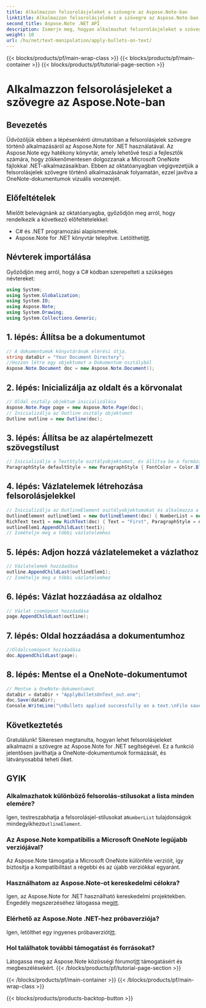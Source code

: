 ```yaml
---
title: Alkalmazzon felsorolásjeleket a szövegre az Aspose.Note-ban
linktitle: Alkalmazzon felsorolásjeleket a szövegre az Aspose.Note-ban
second_title: Aspose.Note .NET API
description: Ismerje meg, hogyan alkalmazhat felsorolásjeleket a szövegre az Aspose.Note for .NET-ben a OneNote-dokumentumok javítása érdekében. Kövesse ezt a lépésről lépésre szóló útmutatót a hatékony formázáshoz.
weight: 10
url: /hu/net/text-manipulation/apply-bullets-on-text/
---
```


{{< blocks/products/pf/main-wrap-class >}}
{{< blocks/products/pf/main-container >}}
{{< blocks/products/pf/tutorial-page-section >}}

# Alkalmazzon felsorolásjeleket a szövegre az Aspose.Note-ban

## Bevezetés
Üdvözöljük ebben a lépésenkénti útmutatóban a felsorolásjelek szövegre történő alkalmazásáról az Aspose.Note for .NET használatával. Az Aspose.Note egy hatékony könyvtár, amely lehetővé teszi a fejlesztők számára, hogy zökkenőmentesen dolgozzanak a Microsoft OneNote fájlokkal .NET-alkalmazásaikban. Ebben az oktatóanyagban végigvezetjük a felsorolásjelek szövegre történő alkalmazásának folyamatán, ezzel javítva a OneNote-dokumentumok vizuális vonzerejét.
## Előfeltételek
Mielőtt belevágnánk az oktatóanyagba, győződjön meg arról, hogy rendelkezik a következő előfeltételekkel:
- C# és .NET programozási alapismeretek.
-  Aspose.Note for .NET könyvtár telepítve. Letöltheti[itt](https://releases.aspose.com/note/net/).
## Névterek importálása
Győződjön meg arról, hogy a C# kódban szerepelteti a szükséges névtereket:
```csharp
using System;
using System.Globalization;
using System.IO;
using Aspose.Note;
using System.Drawing;
using System.Collections.Generic;
```
## 1. lépés: Állítsa be a dokumentumot
```csharp
// A dokumentumok könyvtárának elérési útja.
string dataDir = "Your Document Directory";
//Hozzon létre egy objektumot a Dokumentum osztályból
Aspose.Note.Document doc = new Aspose.Note.Document();
```
## 2. lépés: Inicializálja az oldalt és a körvonalat
```csharp
// Oldal osztály objektum inicializálása
Aspose.Note.Page page = new Aspose.Note.Page(doc);
// Inicializálja az Outline osztály objektumot
Outline outline = new Outline(doc);
```
## 3. lépés: Állítsa be az alapértelmezett szövegstílust
```csharp
// Inicializálja a TextStyle osztályobjektumot, és állítsa be a formázási tulajdonságokat
ParagraphStyle defaultStyle = new ParagraphStyle { FontColor = Color.Black, FontName = "Arial", FontSize = 10 };
```
## 4. lépés: Vázlatelemek létrehozása felsorolásjelekkel
```csharp
// Inicializálja az OutlineElement osztályobjektumokat és alkalmazza a felsorolásjeleket
OutlineElement outlineElem1 = new OutlineElement(doc) { NumberList = new NumberList("*", "Arial", 10) };
RichText text1 = new RichText(doc) { Text = "First", ParagraphStyle = defaultStyle };
outlineElem1.AppendChildLast(text1);
// Ismételje meg a többi vázlatelemhez
```
## 5. lépés: Adjon hozzá vázlatelemeket a vázlathoz
```csharp
// Vázlatelemek hozzáadása
outline.AppendChildLast(outlineElem1);
// Ismételje meg a többi vázlatelemhez
```
## 6. lépés: Vázlat hozzáadása az oldalhoz
```csharp
// Vázlat csomópont hozzáadása
page.AppendChildLast(outline);
```
## 7. lépés: Oldal hozzáadása a dokumentumhoz
```csharp
//Oldalcsomópont hozzáadása
doc.AppendChildLast(page);
```
## 8. lépés: Mentse el a OneNote-dokumentumot
```csharp
// Mentse a OneNote-dokumentumot
dataDir = dataDir + "ApplyBulletsOnText_out.one"; 
doc.Save(dataDir);
Console.WriteLine("\nBullets applied successfully on a text.\nFile saved at " + dataDir); 
```
## Következtetés
Gratulálunk! Sikeresen megtanulta, hogyan lehet felsorolásjeleket alkalmazni a szövegre az Aspose.Note for .NET segítségével. Ez a funkció jelentősen javíthatja a OneNote-dokumentumok formázását, és látványosabbá teheti őket.
## GYIK
### Alkalmazhatok különböző felsorolás-stílusokat a lista minden elemére?
 Igen, testreszabhatja a felsorolásjel-stílusokat a`NumberList` tulajdonságok mindegyikhez`OutlineElement`.
### Az Aspose.Note kompatibilis a Microsoft OneNote legújabb verziójával?
Az Aspose.Note támogatja a Microsoft OneNote különféle verzióit, így biztosítja a kompatibilitást a régebbi és az újabb verziókkal egyaránt.
### Használhatom az Aspose.Note-ot kereskedelmi célokra?
 Igen, az Aspose.Note for .NET használható kereskedelmi projektekben. Engedély megszerzéséhez látogassa meg[itt](https://purchase.aspose.com/buy).
### Elérhető az Aspose.Note .NET-hez próbaverziója?
 Igen, letölthet egy ingyenes próbaverziót[itt](https://releases.aspose.com/).
### Hol találhatok további támogatást és forrásokat?
 Látogassa meg az Aspose.Note közösségi fórumot[itt](https://forum.aspose.com/c/note/28) támogatásért és megbeszélésekért.
{{< /blocks/products/pf/tutorial-page-section >}}

{{< /blocks/products/pf/main-container >}}
{{< /blocks/products/pf/main-wrap-class >}}

{{< blocks/products/products-backtop-button >}}
